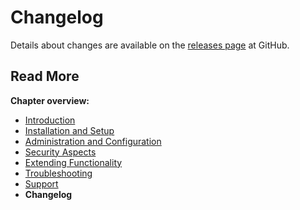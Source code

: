 # Changelog

Details about changes are available on the [releases page](https://github.com/schams-net/nagios/releases) at GitHub.

## Read More

**Chapter overview:**

- [Introduction](../Introduction/Index.md)
- [Installation and Setup](../InstallationAndSetup/Index.md)
- [Administration and Configuration](../AdministrationAndConfiguration/Index.md)
- [Security Aspects](../SecurityAspects/Index.md)
- [Extending Functionality](../ExtendingFunctionality/Index.md)
- [Troubleshooting](../Troubleshooting/Index.md)
- [Support](../Support/Index.md)
- **Changelog**
